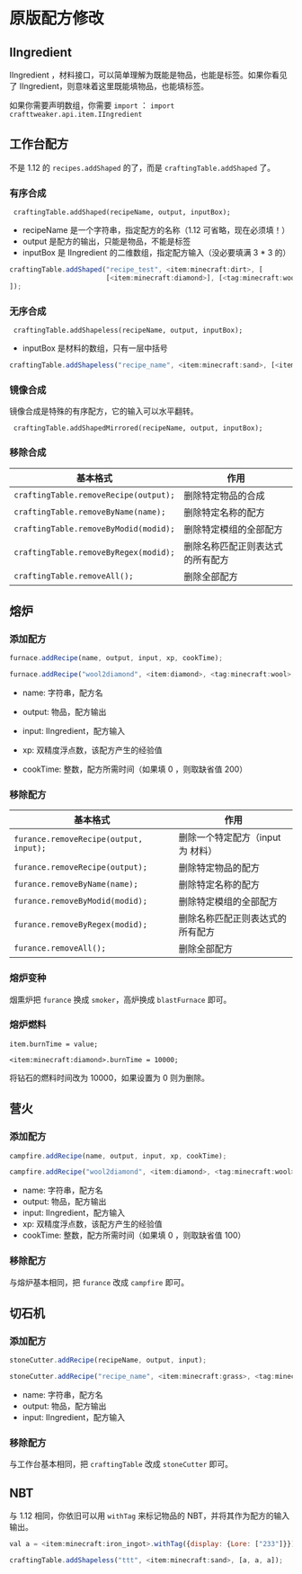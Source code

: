 # 原版配方修改

## IIngredient

IIngredient ，材料接口，可以简单理解为既能是物品，也能是标签。如果你看见了 IIngredient，则意味着这里既能填物品，也能填标签。

如果你需要声明数组，你需要 `import` ： `import crafttweaker.api.item.IIngredient`

## 工作台配方

不是 1.12 的 `recipes.addShaped` 的了，而是 `craftingTable.addShaped` 了。

### 有序合成

` craftingTable.addShaped(recipeName, output, inputBox);`

* recipeName 是一个字符串，指定配方的名称（1.12 可省略，现在必须填！）
* output 是配方的输出，只能是物品，不能是标签
* inputBox 是 IIngredient 的二维数组，指定配方输入（没必要填满 3 * 3 的）

```javascript
craftingTable.addShaped("recipe_test", <item:minecraft:dirt>, [
                        [<item:minecraft:diamond>], [<tag:minecraft:wool>]
]);
```

### 无序合成

` craftingTable.addShapeless(recipeName, output, inputBox);`

* inputBox 是材料的数组，只有一层中括号

```javascript
craftingTable.addShapeless("recipe_name", <item:minecraft:sand>, [<item:minecraft:diamond>, <tag:minecraft:planks>]
```

### 镜像合成

镜像合成是特殊的有序配方，它的输入可以水平翻转。

` craftingTable.addShapedMirrored(recipeName, output, inputBox);`

### 移除合成

| 基本格式                             | 作用                             |
| ------------------------------------ | -------------------------------- |
| `craftingTable.removeRecipe(output);` | 删除特定物品的合成                 |
| `craftingTable.removeByName(name);`   | 删除特定名称的配方               |
| `craftingTable.removeByModid(modid);` | 删除特定模组的全部配方           |
| `craftingTable.removeByRegex(modid);` | 删除名称匹配正则表达式的所有配方 |
| `craftingTable.removeAll();` | 删除全部配方                     |

## 熔炉

### 添加配方

```javascript
furnace.addRecipe(name, output, input, xp, cookTime);

furnace.addRecipe("wool2diamond", <item:diamond>, <tag:minecraft:wool>, 1.0, 0);
```

* name: 字符串，配方名

* output: 物品，配方输出

* input: IIngredient，配方输入

* xp: 双精度浮点数，该配方产生的经验值

* cookTime: 整数，配方所需时间（如果填 0 ，则取缺省值 200）

### 移除配方

| 基本格式                             | 作用                             |
| ------------------------------------ | -------------------------------- |
| `furance.removeRecipe(output, input);` | 删除一个特定配方（input 为 材料）                 |
| `furance.removeRecipe(output);` | 删除特定物品的配方                 |
| `furance.removeByName(name);` | 删除特定名称的配方               |
| `furance.removeByModid(modid);` | 删除特定模组的全部配方           |
| `furance.removeByRegex(modid);` | 删除名称匹配正则表达式的所有配方 |
| `furance.removeAll();`  | 删除全部配方                     |

### 熔炉变种

烟熏炉把 `furance` 换成 `smoker`，高炉换成 `blastFurnace` 即可。

### 熔炉燃料

`item.burnTime = value;`

`<item:minecraft:diamond>.burnTime = 10000;`

将钻石的燃料时间改为 10000，如果设置为 0 则为删除。

## 营火

### 添加配方

```javascript
campfire.addRecipe(name, output, input, xp, cookTime);

campfire.addRecipe("wool2diamond", <item:diamond>, <tag:minecraft:wool>, 1.0, 0);
```

* name: 字符串，配方名
* output: 物品，配方输出
* input: IIngredient，配方输入
* xp: 双精度浮点数，该配方产生的经验值
* cookTime: 整数，配方所需时间（如果填 0 ，则取缺省值 100）

### 移除配方

与熔炉基本相同，把 `furance` 改成 `campfire` 即可。

## 切石机

### 添加配方

```javascript
stoneCutter.addRecipe(recipeName, output, input);

stoneCutter.addRecipe("recipe_name", <item:minecraft:grass>, <tag:minecraft:wool>);
```

* name: 字符串，配方名
* output: 物品，配方输出
* input: IIngredient，配方输入

### 移除配方

与工作台基本相同，把 `craftingTable` 改成 `stoneCutter` 即可。

## NBT

与 1.12 相同，你依旧可以用 `withTag` 来标记物品的 NBT，并将其作为配方的输入输出。

```javascript
val a = <item:minecraft:iron_ingot>.withTag({display: {Lore: ["233"]}});

craftingTable.addShapeless("ttt", <item:minecraft:sand>, [a, a, a]);
```

